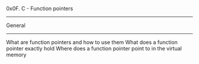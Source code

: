 0x0F. C - Function pointers

--------------------------------

General

--------

What are function pointers and how to use them
What does a function pointer exactly hold
Where does a function pointer point to in the virtual memory
